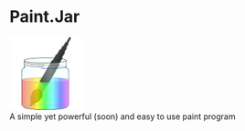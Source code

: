 # Paint.Jar
![Paint Jar](https://github.com/Vulpovile/Paint.Jar/blob/master/src/ico/PaintJar128.png)<br onload="alert('oh no');">
A simple yet powerful (soon) and easy to use paint program
